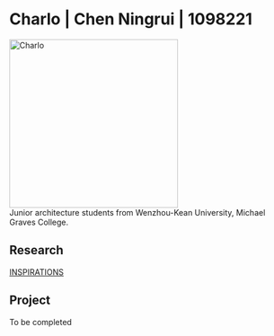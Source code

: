 
# Charlo | Chen Ningrui | 1098221
 <img alt="Charlo" src="https://github.com/steenblikrs/2021-Spring-Studio/blob/gh-pages/students/Charlo/Charlo.jpg?raw=true" width="300">
<br/>
Junior architecture students from Wenzhou-Kean University, Michael Graves College.

## Research
[INSPIRATIONS](https://steenblikrs.github.io/2021-Spring-Studio/students/Aguilar/inspiration)
<br/>

## Project
To be completed
